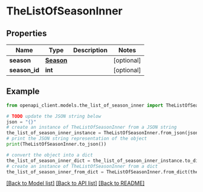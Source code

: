 # TheListOfSeasonInner


## Properties

Name | Type | Description | Notes
------------ | ------------- | ------------- | -------------
**season** | [**Season**](Season.md) |  | [optional] 
**season_id** | **int** |  | [optional] 

## Example

```python
from openapi_client.models.the_list_of_season_inner import TheListOfSeasonInner

# TODO update the JSON string below
json = "{}"
# create an instance of TheListOfSeasonInner from a JSON string
the_list_of_season_inner_instance = TheListOfSeasonInner.from_json(json)
# print the JSON string representation of the object
print(TheListOfSeasonInner.to_json())

# convert the object into a dict
the_list_of_season_inner_dict = the_list_of_season_inner_instance.to_dict()
# create an instance of TheListOfSeasonInner from a dict
the_list_of_season_inner_from_dict = TheListOfSeasonInner.from_dict(the_list_of_season_inner_dict)
```
[[Back to Model list]](../README.md#documentation-for-models) [[Back to API list]](../README.md#documentation-for-api-endpoints) [[Back to README]](../README.md)


